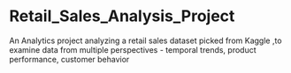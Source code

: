 # Retail_Sales_Analysis_Project
An Analytics project analyzing a retail sales dataset picked from Kaggle ,to examine data from multiple perspectives - temporal trends, product performance, customer behavior
